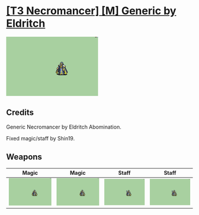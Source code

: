 # [\[T3 Necromancer\] \[M\] Generic by Eldritch](./)

<img src="./6.%20Magic/Magic_000.png" alt="[T3 Necromancer] [M] Generic by Eldritch standing" />

## Credits

Generic Necromancer by Eldritch Abomination. 

Fixed magic/staff by Shin19.

## Weapons


|Magic |Magic |Staff |Staff |
|  :---: | :---: | :---: | :---: |
| <img alt="Magic animation" src="./6.%20Magic/Magic.gif" /> | <img alt="Magic animation" src="./6.%20Magic%20(Fixed)/Magic.gif" /> | <img alt="Staff animation" src="./7.%20Staff/Staff.gif" /> | <img alt="Staff animation" src="./7.%20Staff%20(Fixed)/Staff.gif" /> |
